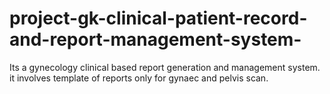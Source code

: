 # project-gk-clinical-patient-record-and-report-management-system-
Its a gynecology clinical based report generation and management system. it involves template of reports only for gynaec and pelvis scan.
